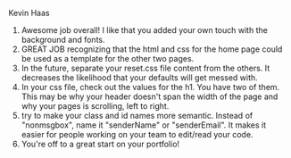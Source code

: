 Kevin Haas
1. Awesome job overall! I like that you added your own touch with the background and fonts.  
2. GREAT JOB recognizing that the html and css for the home page could be used as a template for the other two pages. 
3. In the future, separate your reset.css file content from the others. It decreases the likelihood that your defaults will get messed with.
4. In your css file, check out the values for the h1. You have two of them. This may be why your header doesn't span the width of the page and why your pages is scrolling, left to right.
5. try to make your class and id names more semantic. Instead of "nonmsgbox", name it "senderName" or "senderEmail". It makes it easier for people working on your team to edit/read your code. 
6. You're off to a great start on your portfolio! 